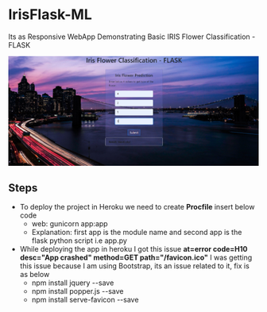 # IrisFlask-ML
Its as Responsive WebApp Demonstrating Basic IRIS Flower Classification - FLASK

![](Result.PNG)


## Steps
-  To deploy the project in Heroku we need to create __Procfile__ insert below code
    -  web: gunicorn app:app
    -  Explanation: first app is the module name and second app is the flask python script i.e app.py
-  While deploying the app in heroku I got this issue __at=error code=H10 desc="App crashed" method=GET path="/favicon.ico"__ I was getting this issue because I am using Bootstrap, its an issue related to it, fix is as below
    -  npm install jquery --save
    -  npm install popper.js --save
    -  npm install serve-favicon --save



